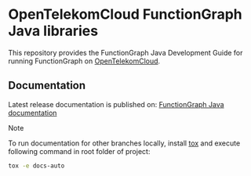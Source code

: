 OpenTelekomCloud FunctionGraph Java libraries
=============================================

This repository provides the FunctionGraph Java Development Guide for running
FunctionGraph on [OpenTelekomCloud](https://www.open-telekom-cloud.com/en).

Documentation
-------------

Latest release documentation is published on: 
[FunctionGraph Java documentation](https://docs.otc.t-systems.com/opentelekomcloud-functiongraph-java)

>[!NOTE] 
> To run documentation for other branches locally, 
> install [tox](https://tox.wiki/en/4.26.0/installation.html)
> and execute following command in root folder of project:
>
>  ```bash
>  tox -e docs-auto
>  ```
